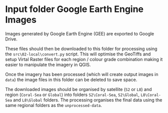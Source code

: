 # Input folder Google Earth Engine Images

Images generated by Google Earth Engine (GEE) are exported to Google Drive.

These files should then be downloaded to this folder for processing using the
`src\02-local\convert.py` script. This will optimise the GeoTiffs and setup
Virtal Raster files for each region / colour grade combination making it easier
to manipulate the imagery in QGIS.

Once the imagery has been processed (which will create output images in `data`)
the image files in this folder can be deleted to save space.

The downloaded images should be organised by satellite (`S2` or `L8`) and region 
(`Coral-Sea` or `Global`) into folders `S2\Coral-Sea`, `S2\Global`, `L8\Coral-Sea` 
and `L8\Global` folders. The processing organises the final data using the same 
regional folders as the `unprocessed-data`.